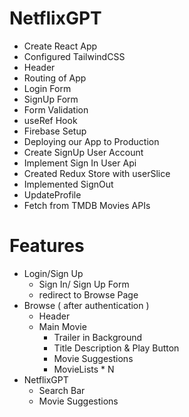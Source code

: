 # NetflixGPT

- Create React App
- Configured TailwindCSS
- Header
- Routing of App
- Login Form
- SignUp Form
- Form Validation
- useRef Hook
- Firebase Setup
- Deploying our App to Production
- Create SignUp User Account
- Implement Sign In User Api
- Created Redux Store with userSlice
- Implemented SignOut
- UpdateProfile
- Fetch from TMDB Movies APIs

# Features

- Login/Sign Up
  - Sign In/ Sign Up Form
  - redirect to Browse Page
- Browse ( after authentication )
  - Header
  - Main Movie
    - Trailer in Background
    - Title Description & Play Button
    - Movie Suggestions
    - MovieLists \* N
- NetflixGPT
  - Search Bar
  - Movie Suggestions
